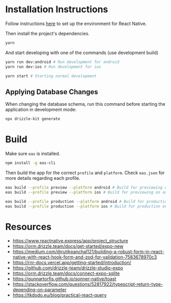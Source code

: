 # Installation Instructions

Follow instructions [here](https://reactnative.dev/docs/set-up-your-environment) to set up the environment for React Native.

Then install the project's dependencies.

```sh
yarn
```

And start developing with one of the commands (use development build)

```sh
yarn run dev:android # Run development for android
yarn run dev:ios # Run development for ios

yarn start # Starting normal development
```

## Applying Database Changes

When changing the database schema, run this command before starting the application in development mode:

```sh
npx drizzle-kit generate
```

# Build

Make sure `eas` is installed.

```sh
npm install -g eas-cli
```

Then build the app for the correct `profile` and `platform`. Check `eas.json` for more details regarding each profile.

```sh
eas build --profile preview --platform android # Build for previewing on android
eas build --profile preview --platform ios # Build for previewing on android

eas build --profile production --platform android # Build for production on android
eas build --profile production --platform ios # Build for production on ios
```

# Resources

- https://www.reactnative.express/app/project_structure
- https://orm.drizzle.team/docs/get-started/expo-new
- https://medium.com/@rutikpanchal121/building-a-robust-form-in-react-native-with-react-hook-form-and-zod-for-validation-7583678970c3
- https://rnr-docs.vercel.app/getting-started/introduction/
- https://github.com/drizzle-team/drizzle-studio-expo
- https://orm.drizzle.team/docs/connect-expo-sqlite
- https://gunnartorfis.github.io/sonner-native/toast
- https://stackoverflow.com/questions/52817922/typescript-return-type-depending-on-parameter
- https://tkdodo.eu/blog/practical-react-query
